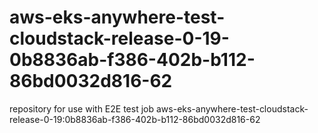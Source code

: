 # aws-eks-anywhere-test-cloudstack-release-0-19-0b8836ab-f386-402b-b112-86bd0032d816-62
repository for use with E2E test job aws-eks-anywhere-test-cloudstack-release-0-19:0b8836ab-f386-402b-b112-86bd0032d816-62
